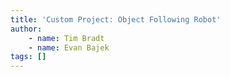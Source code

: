 ```yaml
---
title: 'Custom Project: Object Following Robot'
author:
    - name: Tim Bradt
    - name: Evan Bajek
tags: []
---
```


